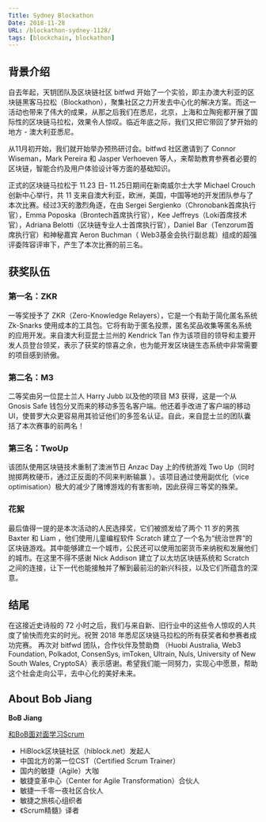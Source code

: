 ```yaml
---
Title: Sydney Blockathon
Date: 2018-11-28   
URL: /blockathon-sydney-1128/ 
tags: [blockchain, blockathon]
---
```


## 背景介绍

自去年起，天钥团队及区块链社区 bitfwd 开始了一个实验，即主办澳大利亚的区块链黑客马拉松（Blockathon），聚集社区之力开发去中心化的解决方案。而这一活动也带来了伟大的成果，从那之后我们在悉尼，北京，上海和立陶宛都开展了国际性的区块链马拉松，效果令人惊叹。临近年底之际，我们又把它带回了梦开始的地方 - 澳大利亚悉尼。

从11月初开始，我们就开始举办预热研讨会。bitfwd 社区邀请到了 Connor Wiseman，Mark Pereira 和 Jasper Verhoeven 等人，来帮助教育参赛者必要的区块链，智能合约及用户体验设计等方面的基础知识。

正式的区块链马拉松于 11.23 日- 11.25日期间在新南威尔士大学 Michael Crouch 创新中心举行，共 11 支来自澳大利亚，欧洲，美国，中国等地的开发团队参与了本次比赛。经过3天的激烈角逐，在由 Sergei Sergienko（Chronobank首席执行官），Emma Poposka（Brontech首席执行官），Kee Jeffreys（Loki首席技术官），Adriana Belotti（区块链专业人士首席执行官），Daniel Bar（Tenzorum首席执行官）和神秘嘉宾 Aeron Buchman（ Web3基金会执行副总裁）组成的超强评委阵容评审下，产生了本次比赛的前三名。

## 获奖队伍

### 第一名：ZKR

一等奖授予了 ZKR（Zero-Knowledge Relayers），它是一个有助于简化匿名系统 Zk-Snarks 使用成本的工具包。它将有助于匿名投票，匿名奖品收集等匿名系统的应用开发。来自澳大利亚昆士兰州的 Kendrick Tan 作为该项目的领导和主要开发人员登台领奖，表示了获奖的惊喜之余，也为能开发区块链生态系统中非常需要的项目感到骄傲。

### 第二名：M3

二等奖由另一位昆士兰人 Harry Jubb 以及他的项目 M3 获得，这是一个从 Gnosis Safe 钱包分叉而来的移动多签名客户端。他还着手改进了客户端的移动UI，使普罗大众更容易用其验证他们的多签名认证。自此，来自昆士兰的团队囊括了本次赛事的前两名！

### 第三名：TwoUp

该团队使用区块链技术重制了澳洲节日 Anzac Day 上的传统游戏 Two Up（同时抛掷两枚硬币，通过正反面的不同来判断输赢 ）。该项目通过使用副优化（vice optimisation）极大的减少了赌博游戏的有害影响，因此获得三等奖的殊荣。

### 花絮
最后值得一提的是本次活动的人民选择奖，它们被颁发给了两个 11 岁的男孩 Baxter 和 Liam ，他们使用儿童编程软件 Scratch 建立了一个名为“统治世界”的区块链游戏。其中能够建立一个城市，公民还可以使用加密货币来纳税和发展他们的城市。在这里不得不感谢 Nick Addison 建立了以太坊区块链系统和 Scratch 之间的连接，让下一代也能接触并了解到最前沿的新兴科技，以及它们所蕴含的深意。

## 结尾

在这接近史诗般的 72 小时之后，我们与来自新、旧行业中的这些令人惊叹的人共度了愉快而充实的时光。祝贺 2018 年悉尼区块链马拉松的所有获奖者和参赛者成功完赛。  再次对 bitfwd 团队，合作伙伴及赞助商 （Huobi Australia, Web3 Foundation, Polkadot, ConsenSys, imToken, Ultrain, Nuls, University of New South Wales, CryptoSA）表示感谢。希望我们能一同努力，实现心中愿景，帮助这个社会走向公平，去中心化的美好未来。

## About Bob Jiang
**BoB Jiang**

[和BoB面对面学习Scrum](https://appmopev1px9533.h5.xiaoeknow.com/homepage)

- HiBlock区块链社区（hiblock.net）发起人  
- 中国北方的第一位CST（Certified Scrum Trainer）  
- 国内的敏捷（Agile）大咖  
- 敏捷变革中心（Center for Agile Transformation）合伙人  
- 敏捷一千零一夜社区合伙人  
- 敏捷之旅核心组织者  
- 《Scrum精髓》译者
